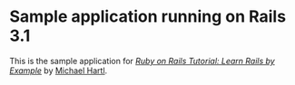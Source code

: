 # Sample application running on Rails 3.1

This is the sample application for
[*Ruby on Rails Tutorial: Learn Rails by Example*](http://railstutorial.org/)
by [Michael Hartl](http://michaelhartl.com/).
